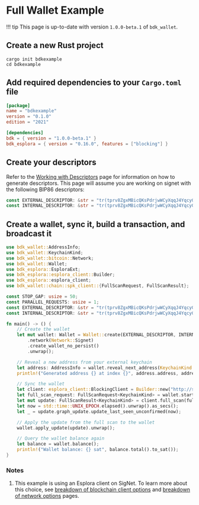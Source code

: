 # Full Wallet Example

!!! tip
    This page is up-to-date with version `1.0.0-beta.1` of `bdk_wallet`.

## Create a new Rust project
```shell
cargo init bdkexample
cd bdkexample
```

## Add required dependencies to your `Cargo.toml` file
```toml
[package]
name = "bdkexample"
version = "0.1.0"
edition = "2021"

[dependencies]
bdk = { version = "1.0.0-beta.1" }
bdk_esplora = { version = "0.16.0", features = ["blocking"] }
```

## Create your descriptors

Refer to the [Working with Descriptors](./keys-descriptors/descriptors.md) page for information on how to generate descriptors. This page will assume you are working on signet with the following BIP86 descriptors:
```rust
const EXTERNAL_DESCRIPTOR: &str = "tr(tprv8ZgxMBicQKsPdrjwWCyXqqJ4YqcyG4DmKtjjsRt29v1PtD3r3PuFJAjWytzcvSTKnZAGAkPSmnrdnuHWxCAwy3i1iPhrtKAfXRH7dVCNGp6/86'/1'/0'/0/*)#g9xn7wf9";
const INTERNAL_DESCRIPTOR: &str = "tr(tprv8ZgxMBicQKsPdrjwWCyXqqJ4YqcyG4DmKtjjsRt29v1PtD3r3PuFJAjWytzcvSTKnZAGAkPSmnrdnuHWxCAwy3i1iPhrtKAfXRH7dVCNGp6/86'/1'/0'/1/*)#e3rjrmea";
```

## Create a wallet, sync it, build a transaction, and broadcast it

```rust
use bdk_wallet::AddressInfo;
use bdk_wallet::KeychainKind;
use bdk_wallet::bitcoin::Network;
use bdk_wallet::Wallet;
use bdk_esplora::EsploraExt;
use bdk_esplora::esplora_client::Builder;
use bdk_esplora::esplora_client;
use bdk_wallet::chain::spk_client::{FullScanRequest, FullScanResult};

const STOP_GAP: usize = 50;
const PARALLEL_REQUESTS: usize = 1;
const EXTERNAL_DESCRIPTOR: &str = "tr(tprv8ZgxMBicQKsPdrjwWCyXqqJ4YqcyG4DmKtjjsRt29v1PtD3r3PuFJAjWytzcvSTKnZAGAkPSmnrdnuHWxCAwy3i1iPhrtKAfXRH7dVCNGp6/86'/1'/0'/0/*)#g9xn7wf9";
const INTERNAL_DESCRIPTOR: &str = "tr(tprv8ZgxMBicQKsPdrjwWCyXqqJ4YqcyG4DmKtjjsRt29v1PtD3r3PuFJAjWytzcvSTKnZAGAkPSmnrdnuHWxCAwy3i1iPhrtKAfXRH7dVCNGp6/86'/1'/0'/1/*)#e3rjrmea";

fn main() -> () {
    // Create the wallet
    let mut wallet: Wallet = Wallet::create(EXTERNAL_DESCRIPTOR, INTERNAL_DESCRIPTOR)
        .network(Network::Signet)
        .create_wallet_no_persist()
        .unwrap();

    // Reveal a new address from your external keychain
    let address: AddressInfo = wallet.reveal_next_address(KeychainKind::External);
    println!("Generated address {} at index {}", address.address, address.index);

    // Sync the wallet
    let client: esplora_client::BlockingClient = Builder::new("http://signet.bitcoindevkit.net").build_blocking(); // (1)
    let full_scan_request: FullScanRequest<KeychainKind> = wallet.start_full_scan();
    let mut update: FullScanResult<KeychainKind> = client.full_scan(full_scan_request, STOP_GAP, PARALLEL_REQUESTS).unwrap();
    let now = std::time::UNIX_EPOCH.elapsed().unwrap().as_secs();
    let _ = update.graph_update.update_last_seen_unconfirmed(now);

    // Apply the update from the full scan to the wallet
    wallet.apply_update(update).unwrap();

    // Query the wallet balance again
    let balance = wallet.balance();
    println!("Wallet balance: {} sat", balance.total().to_sat());
}
```

### Notes
1) This example is using an Esplora client on SigNet. To learn more about this choice, see [breakdown of blockchain client options](../context/blockchain-clients.md) and [breakdown of network options](../context/networks.md) pages.